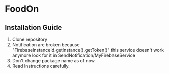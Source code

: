 # FoodOn

## Installation Guide
1. Clone repository
3. Notification are broken because "FirebaseInstanceId.getInstance().getToken()" this service doesn't work anymore look for it in SendNotification/MyFirebaseService
4. Don't change package name as of now.
5. Read Instructions carefully.

